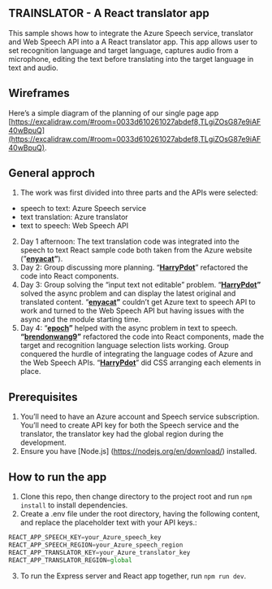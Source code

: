 ## **TRAINSLATOR - A React translator app**
This sample shows how to integrate the Azure Speech service, translator and Web Speech API into a A React translator app. This app allows user to set recognition language and target language, captures audio from a microphone, editing the text before translating into the target language in text and audio.

## **Wireframes**

Here’s a simple diagram of the planning of our single page app [https://excalidraw.com/#room=0033d610261027abdef8,TLgiZOsG87e9iAF40wBpuQ](https://excalidraw.com/#room=0033d610261027abdef8,TLgiZOsG87e9iAF40wBpuQ).

## **General approch**

1. The work was first divided into three parts and the APIs were selected: 
- speech to text: Azure Speech service
- text translation: Azure translator
- text to speech: Web Speech API
2. Day 1 afternoon: The text translation code was integrated into the speech to text React sample code both taken from the Azure website (”**[enyacat](https://github.com/enyacat)”**).
3. Day 2: Group discussing more planning. “**[HarryPdot](https://github.com/HarryPdot)**” refactored the code into React components.
4. Day 3: Group solving the “input text not editable” problem. “**[HarryPdot](https://github.com/HarryPdot)”** solved the async problem and  can display the latest original and translated content. “**[enyacat](https://github.com/enyacat)”** couldn’t get Azure text to speech API to work and turned to the Web Speech API but having issues with the async and the module starting time.
5. Day 4: “**[epoch](https://gist.github.com/epoch)”** helped with the async problem in text to speech. **“[brendonwang9](https://github.com/brendonwang9)”** refactored the code into React components, made the target and recognition language selection lists working. Group conquered the hurdle of integrating the language codes of Azure and the Web Speech APIs. “**[HarryPdot](https://github.com/HarryPdot)**” did CSS arranging each elements in place.

## **Prerequisites**

1. You’ll need to have an Azure account and Speech service subscription. You’ll need to create API key for both the Speech service and the translator, the translator key had the global region during the development.
2. Ensure you have [Node.js] (https://nodejs.org/en/download/) installed.

## **How to run the app**

1. Clone this repo, then change directory to the project root and run `npm install` to install dependencies.
2. Create a .env file under the root directory, having the following content, and replace the placeholder text with your API keys.:

```jsx
REACT_APP_SPEECH_KEY=your_Azure_speech_key
REACT_APP_SPEECH_REGION=your_Azure_speech_region
REACT_APP_TRANSLATOR_KEY=your_Azure_translator_key
REACT_APP_TRANSLATOR_REGION=global
```

3. To run the Express server and React app together, run `npm run dev`.